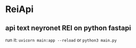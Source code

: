 # ReiApi
api text neyronet REI on python fastapi 
----------------------------------------------
run it: `uvicorn main:app --reload` or `python3 main.py` 
